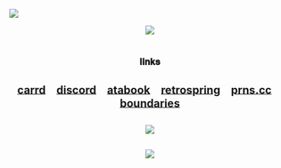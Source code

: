 ![](https://cdn.discordapp.com/attachments/1189380633882021920/1226409857599406181/9d2df1b7bef43329d7f04771471fae0417b5ef04.png?ex=66a5dd2f&is=66a48baf&hm=161750bcb5e28a78b3a8fbc6ed0c98acbeb187291bde44f0652584f689c5c6ac&)
<div align="center">
<img src="https://cdn.discordapp.com/attachments/1189380633882021920/1266757038743228426/PsBFgi3.png?ex=66ac3dad&is=66aaec2d&hm=48604e264327ab7e76b1c0f84c9dadcf875c30c490143b23e1e1df26c5ee947a&">
<div align="center">
</div>
<div align="center">
<h1>
<div align="center">
<sup><sub><sub>𝐥𝐢𝐧𝐤𝐬</sub></sup></sup>

 <sup><sub>[carrd](https://freethecanine.carrd.co) [discord](discord.com/users/672611639933272086) [atabook](https://freethecanine.atabook.org) [retrospring](retrospring.net/@freethecanine) [prns.cc](https://pronouns.cc/@canine_collective/freethecanine) [boundaries](https://rentry.co/bosptboundries)</sup></sup>

![](https://komarev.com/ghpvc/?username=freethecanine&color=000000&style=flat-square)
	
<img src="https://cdn.discordapp.com/attachments/1189380633882021920/1226409933159927888/9d2df1b7bef43329d7f04771471fae0417b5ef04.png?ex=66a5dd41&is=66a48bc1&hm=10094a353e0dfc448d5279ca8da102a3cd6da37326a23b49f83ed20a0bfa84d2&">
</div>
